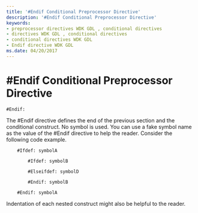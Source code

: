 ```yaml
---
title: '#Endif Conditional Preprocessor Directive'
description: '#Endif Conditional Preprocessor Directive'
keywords:
- preprocessor directives WDK GDL , conditional directives
- directives WDK GDL , conditional directives
- conditional directives WDK GDL
- Endif directive WDK GDL
ms.date: 04/20/2017
---
```


# \#Endif Conditional Preprocessor Directive


```GDL
#Endif:
```

The \#Endif directive defines the end of the previous section and the conditional construct. No symbol is used. You can use a fake symbol name as the value of the \#Endif directive to help the reader. Consider the following code example.

```GDL
    #Ifdef: symbolA

        #Ifdef: symbolB

        #Elseifdef: symbolD

        #Endif: symbolB

    #Endif: symbolA
```

Indentation of each nested construct might also be helpful to the reader.
